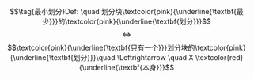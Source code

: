 $$\tag{最小划分}Def: \quad 划分块\textcolor{pink}{\underline{\textbf{最少}}}的\textcolor{pink}{\underline{\textbf{划分}}}$$
$$\Leftrightarrow$$
$$\textcolor{pink}{\underline{\textbf{只有一个}}}划分块的\textcolor{pink}{\underline{\textbf{划分}}}\quad \Leftrightarrow \quad X \textcolor{red}{\underline{\textbf{本身}}}$$